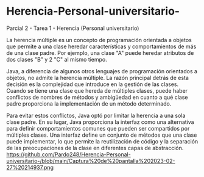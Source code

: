 # Herencia-Personal-universitario-
Parcial 2 - Tarea 1 - Herencia (Personal universitario)

La herencia múltiple es un concepto de programación orientada a objetos que permite a una clase heredar características y comportamientos de más de una clase padre. Por ejemplo, una clase "A" puede heredar atributos de dos clases "B" y 2 "C" al mismo tiempo.

Java, a diferencia de algunos otros lenguajes de programación orientados a objetos, no admite la herencia múltiple. La razón principal detrás de esta decisión es la complejidad que introduce en la gestión de las clases. Cuando se tiene una clase que hereda de múltiples clases, puede haber conflictos de nombres de métodos y ambigüedad en cuanto a qué clase padre proporciona la implementación de un método determinado.

Para evitar estos conflictos, Java optó por limitar la herencia a una sola clase padre. En su lugar, Java proporciona la interfaz como una alternativa para definir comportamientos comunes que pueden ser compartidos por múltiples clases. Una interfaz define un conjunto de métodos que una clase puede implementar, lo que permite la reutilización de código y la separación de las preocupaciones de la clase en diferentes capas de abstracción.
https://github.com/Pardo248/Herencia-Personal-universitario-/blob/main/Captura%20de%20pantalla%202023-02-27%20214937.png
